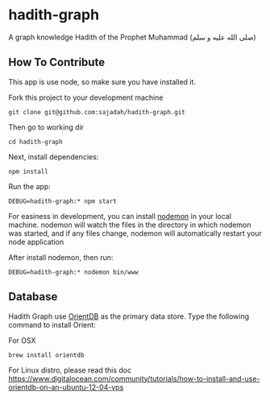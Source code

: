 # hadith-graph
A graph knowledge Hadith of the Prophet Muhammad (صلى الله عليه و سلم)

## How To Contribute

This app is use node, so make sure you have installed it.

Fork this project to your development machine

```
git clone git@github.com:sajadah/hadith-graph.git
```

Then go to working dir

```
cd hadith-graph
```

Next, install dependencies:

```
npm install
```

Run the app:

```
DEBUG=hadith-graph:* npm start
```

For easiness in development, you can install [nodemon](https://github.com/remy/nodemon) in your local machine. nodemon will watch the files in the directory in which nodemon was started, and if any files change, nodemon will automatically restart your node application

After install nodemon, then run:

```
DEBUG=hadith-graph:* nodemon bin/www
```

## Database

Hadith Graph use [OrientDB](http://orientdb.com/) as the primary data store. Type the following command to install Orient:

For OSX

```
brew install orientdb
```

For Linux distro, please read this doc https://www.digitalocean.com/community/tutorials/how-to-install-and-use-orientdb-on-an-ubuntu-12-04-vps
